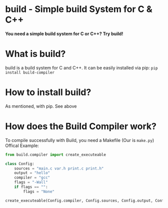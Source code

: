 # build - Simple build System for C & C++
**You need a simple build system for C or C++? Try build!**

# What is build?
build is a build system for C and C++. It can be easily installed via pip: `pip install build-compiler`

#  How to install build?
As mentioned, with pip. See above

# How does the Build Compiler work?
To compile successfully with Build, you need a Makefile (Our is `make.py`)
Offical Example:
```py
from build.compiler import create_executeable

class Config:
    sources = "main.c var.h print.c print.h"
    output = "hello"
    compiler = "gcc"
    flags = "-Wall"
    if flags == "":
        flags = "None"

create_executeable(Config.compiler, Config.sources, Config.output, Config.flags)
```